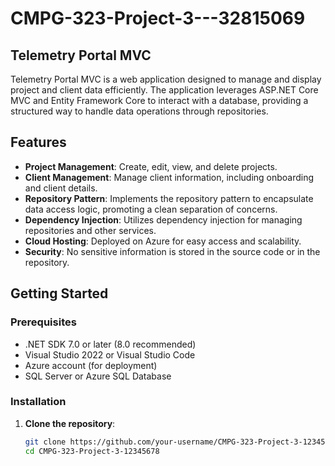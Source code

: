 # CMPG-323-Project-3---32815069
## Telemetry Portal MVC
Telemetry Portal MVC is a web application designed to manage and display project and client data efficiently. The application leverages ASP.NET Core MVC and Entity Framework Core to interact with a database, providing a structured way to handle data operations through repositories.

## Features
- **Project Management**: Create, edit, view, and delete projects.
- **Client Management**: Manage client information, including onboarding and client details.
- **Repository Pattern**: Implements the repository pattern to encapsulate data access logic, promoting a clean separation of concerns.
- **Dependency Injection**: Utilizes dependency injection for managing repositories and other services.
- **Cloud Hosting**: Deployed on Azure for easy access and scalability.
- **Security**: No sensitive information is stored in the source code or in the repository.

## Getting Started

### Prerequisites
- .NET SDK 7.0 or later (8.0 recommended)
- Visual Studio 2022 or Visual Studio Code
- Azure account (for deployment)
- SQL Server or Azure SQL Database

### Installation

1. **Clone the repository**:
   ```bash
   git clone https://github.com/your-username/CMPG-323-Project-3-12345678.git
   cd CMPG-323-Project-3-12345678
